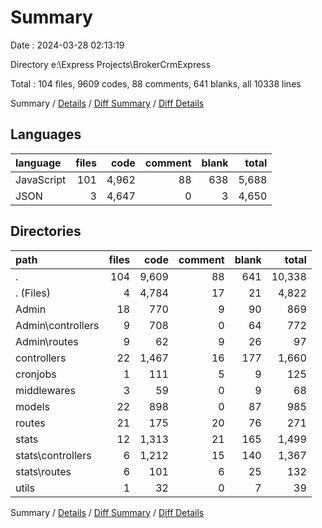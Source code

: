 # Summary

Date : 2024-03-28 02:13:19

Directory e:\\Express Projects\\BrokerCrmExpress

Total : 104 files,  9609 codes, 88 comments, 641 blanks, all 10338 lines

Summary / [Details](details.md) / [Diff Summary](diff.md) / [Diff Details](diff-details.md)

## Languages
| language | files | code | comment | blank | total |
| :--- | ---: | ---: | ---: | ---: | ---: |
| JavaScript | 101 | 4,962 | 88 | 638 | 5,688 |
| JSON | 3 | 4,647 | 0 | 3 | 4,650 |

## Directories
| path | files | code | comment | blank | total |
| :--- | ---: | ---: | ---: | ---: | ---: |
| . | 104 | 9,609 | 88 | 641 | 10,338 |
| . (Files) | 4 | 4,784 | 17 | 21 | 4,822 |
| Admin | 18 | 770 | 9 | 90 | 869 |
| Admin\\controllers | 9 | 708 | 0 | 64 | 772 |
| Admin\\routes | 9 | 62 | 9 | 26 | 97 |
| controllers | 22 | 1,467 | 16 | 177 | 1,660 |
| cronjobs | 1 | 111 | 5 | 9 | 125 |
| middlewares | 3 | 59 | 0 | 9 | 68 |
| models | 22 | 898 | 0 | 87 | 985 |
| routes | 21 | 175 | 20 | 76 | 271 |
| stats | 12 | 1,313 | 21 | 165 | 1,499 |
| stats\\controllers | 6 | 1,212 | 15 | 140 | 1,367 |
| stats\\routes | 6 | 101 | 6 | 25 | 132 |
| utils | 1 | 32 | 0 | 7 | 39 |

Summary / [Details](details.md) / [Diff Summary](diff.md) / [Diff Details](diff-details.md)